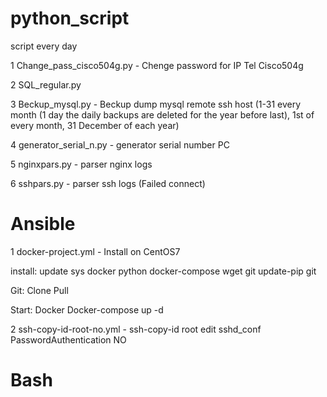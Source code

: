# python_script
script every day

1 Change_pass_cisco504g.py - Chenge password for IP Tel Cisco504g

2  SQL_regular.py  

3 Beckup_mysql.py - Beckup dump mysql remote ssh host (1-31 every month (1 day the daily backups are deleted for the year before last), 1st of every month, 31 December of each year)

4 generator_serial_n.py - generator serial number PC

5 nginxpars.py - parser nginx logs

6 sshpars.py - parser ssh logs (Failed connect)

# Ansible

1 docker-project.yml - Install on CentOS7 

install: update sys docker python docker-compose wget git update-pip git

Git: Clone Pull

Start: Docker Docker-compose up -d

2 ssh-copy-id-root-no.yml - ssh-copy-id root edit sshd_conf PasswordAuthentication NO  

# Bash
